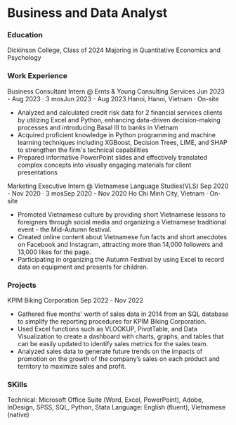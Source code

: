 # Business and Data Analyst

### Education
Dickinson College, Class of 2024
Majoring in Quantitative Economics and Psychology

### Work Experience
Business Consultant Intern @ Ernts & Young Consulting Services
Jun 2023 - Aug 2023 · 3 mosJun 2023 - Aug 2023
Hanoi, Hanoi, Vietnam · On-site
- Analyzed and calculated credit risk data for 2 financial services clients by utilizing Excel and Python, enhancing data-driven decision-making processes and introducing Basal III to banks in Vietnam
- Acquired proficient knowledge in Python programming and machine learning techniques including XGBoost, Decision Trees, LIME, and SHAP to strengthen the firm's technical capabilities
- Prepared informative PowerPoint slides and effectively translated complex concepts into visually engaging materials for client presentations

Marketing Executive Intern @ Vietnamese Language Studies(VLS)
Sep 2020 - Nov 2020 · 3 mosSep 2020 - Nov 2020 
Ho Chi Minh City, Vietnam · On-site
- Promoted Vietnamese culture by providing short Vietnamese lessons to foreigners through social media and organizing a Vietnamese traditional event - the Mid-Autumn festival.
- Created online content about Vietnamese fun facts and short anecdotes on Facebook and Instagram, attracting more than 14,000 followers and 13,000 likes for the page.
- Participating in organizing the Autumn Festival by using Excel to record data on equipment and presents for children.

### Projects
KPIM Biking Corporation
Sep 2022 - Nov 2022
- Gathered five months' worth of sales data in 2014 from an SQL database to simplify the reporting procedures for KPIM Biking Corporation.
- Used Excel functions such as VLOOKUP, PivotTable, and Data Visualization to create a dashboard with charts, graphs, and tables that can be easily updated to identify sales metrics for the sales team.
- Analyzed sales data to generate future trends on the impacts of promotion on the growth of the company’s sales on each product and territory to maximize sales and profit.

### SKills
Technical: Microsoft Office Suite (Word, Excel, PowerPoint), Adobe, InDesign, SPSS, SQL, Python, Stata
Language: English (fluent), Vietnamese (native)
